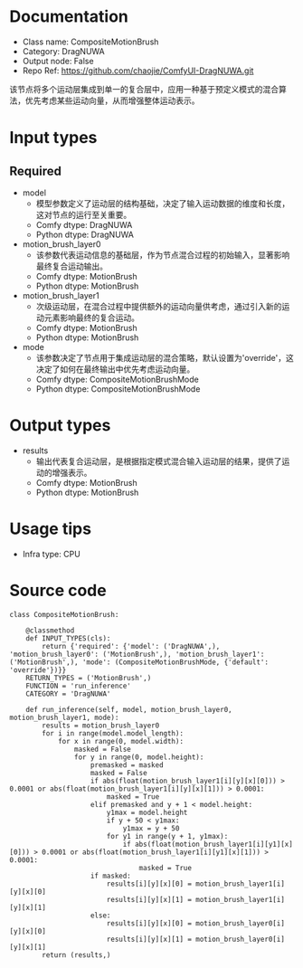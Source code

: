 # Documentation
- Class name: CompositeMotionBrush
- Category: DragNUWA
- Output node: False
- Repo Ref: https://github.com/chaojie/ComfyUI-DragNUWA.git

该节点将多个运动层集成到单一的复合层中，应用一种基于预定义模式的混合算法，优先考虑某些运动向量，从而增强整体运动表示。

# Input types
## Required
- model
    - 模型参数定义了运动层的结构基础，决定了输入运动数据的维度和长度，这对节点的运行至关重要。
    - Comfy dtype: DragNUWA
    - Python dtype: DragNUWA
- motion_brush_layer0
    - 该参数代表运动信息的基础层，作为节点混合过程的初始输入，显著影响最终复合运动输出。
    - Comfy dtype: MotionBrush
    - Python dtype: MotionBrush
- motion_brush_layer1
    - 次级运动层，在混合过程中提供额外的运动向量供考虑，通过引入新的运动元素影响最终的复合运动。
    - Comfy dtype: MotionBrush
    - Python dtype: MotionBrush
- mode
    - 该参数决定了节点用于集成运动层的混合策略，默认设置为'override'，这决定了如何在最终输出中优先考虑运动向量。
    - Comfy dtype: CompositeMotionBrushMode
    - Python dtype: CompositeMotionBrushMode

# Output types
- results
    - 输出代表复合运动层，是根据指定模式混合输入运动层的结果，提供了运动的增强表示。
    - Comfy dtype: MotionBrush
    - Python dtype: MotionBrush

# Usage tips
- Infra type: CPU

# Source code
```
class CompositeMotionBrush:

    @classmethod
    def INPUT_TYPES(cls):
        return {'required': {'model': ('DragNUWA',), 'motion_brush_layer0': ('MotionBrush',), 'motion_brush_layer1': ('MotionBrush',), 'mode': (CompositeMotionBrushMode, {'default': 'override'})}}
    RETURN_TYPES = ('MotionBrush',)
    FUNCTION = 'run_inference'
    CATEGORY = 'DragNUWA'

    def run_inference(self, model, motion_brush_layer0, motion_brush_layer1, mode):
        results = motion_brush_layer0
        for i in range(model.model_length):
            for x in range(0, model.width):
                masked = False
                for y in range(0, model.height):
                    premasked = masked
                    masked = False
                    if abs(float(motion_brush_layer1[i][y][x][0])) > 0.0001 or abs(float(motion_brush_layer1[i][y][x][1])) > 0.0001:
                        masked = True
                    elif premasked and y + 1 < model.height:
                        y1max = model.height
                        if y + 50 < y1max:
                            y1max = y + 50
                        for y1 in range(y + 1, y1max):
                            if abs(float(motion_brush_layer1[i][y1][x][0])) > 0.0001 or abs(float(motion_brush_layer1[i][y1][x][1])) > 0.0001:
                                masked = True
                    if masked:
                        results[i][y][x][0] = motion_brush_layer1[i][y][x][0]
                        results[i][y][x][1] = motion_brush_layer1[i][y][x][1]
                    else:
                        results[i][y][x][0] = motion_brush_layer0[i][y][x][0]
                        results[i][y][x][1] = motion_brush_layer0[i][y][x][1]
        return (results,)
```